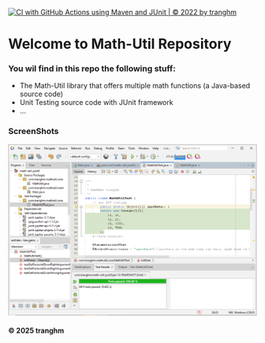 [![CI with GitHub Actions using Maven and JUnit | © 2022 by tranghm](https://github.com/tranghmGit/math-util-junit5/actions/workflows/ci-maven.yml/badge.svg)](https://github.com/tranghmGit/math-util-junit5/actions/workflows/ci-maven.yml)

# Welcome to Math-Util Repository
### You wil find in this repo the following stuff:
* The Math-Util library that offers multiple math functions (a Java-based source code)
* Unit Testing source code with JUnit framework
* ...

### ScreenShots
![DDT with JUnit using Maven](https://github.com/tranghmGit/math-util-junit5/blob/main/images/MathUtilTestDDT.png)
#### © 2025 tranghm

